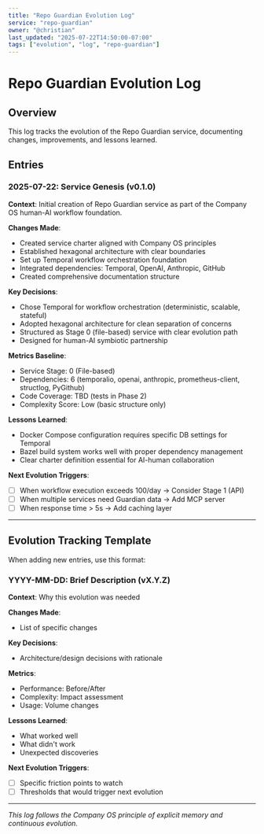 ```yaml
---
title: "Repo Guardian Evolution Log"
service: "repo-guardian"
owner: "@christian"
last_updated: "2025-07-22T14:50:00-07:00"
tags: ["evolution", "log", "repo-guardian"]
---
```


# Repo Guardian Evolution Log

## Overview

This log tracks the evolution of the Repo Guardian service, documenting changes, improvements, and lessons learned.

## Entries

### 2025-07-22: Service Genesis (v0.1.0)

**Context**: Initial creation of Repo Guardian service as part of the Company OS human-AI workflow foundation.

**Changes Made**:
- Created service charter aligned with Company OS principles
- Established hexagonal architecture with clear boundaries
- Set up Temporal workflow orchestration foundation
- Integrated dependencies: Temporal, OpenAI, Anthropic, GitHub
- Created comprehensive documentation structure

**Key Decisions**:
- Chose Temporal for workflow orchestration (deterministic, scalable, stateful)
- Adopted hexagonal architecture for clean separation of concerns
- Structured as Stage 0 (file-based) service with clear evolution path
- Designed for human-AI symbiotic partnership

**Metrics Baseline**:
- Service Stage: 0 (File-based)
- Dependencies: 6 (temporalio, openai, anthropic, prometheus-client, structlog, PyGithub)
- Code Coverage: TBD (tests in Phase 2)
- Complexity Score: Low (basic structure only)

**Lessons Learned**:
- Docker Compose configuration requires specific DB settings for Temporal
- Bazel build system works well with proper dependency management
- Clear charter definition essential for AI-human collaboration

**Next Evolution Triggers**:
- [ ] When workflow execution exceeds 100/day → Consider Stage 1 (API)
- [ ] When multiple services need Guardian data → Add MCP server
- [ ] When response time > 5s → Add caching layer

---

## Evolution Tracking Template

When adding new entries, use this format:

### YYYY-MM-DD: Brief Description (vX.Y.Z)

**Context**: Why this evolution was needed

**Changes Made**:
- List of specific changes

**Key Decisions**:
- Architecture/design decisions with rationale

**Metrics**:
- Performance: Before/After
- Complexity: Impact assessment
- Usage: Volume changes

**Lessons Learned**:
- What worked well
- What didn't work
- Unexpected discoveries

**Next Evolution Triggers**:
- [ ] Specific friction points to watch
- [ ] Thresholds that would trigger next evolution

---

*This log follows the Company OS principle of explicit memory and continuous evolution.*
